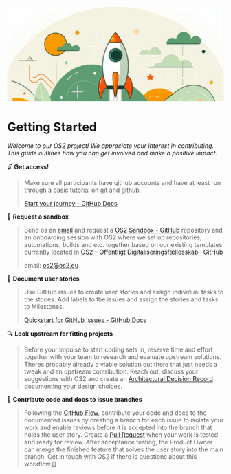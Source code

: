 ![](assets/Takeoff.png)

# Getting Started

*Welcome to our OS2 project! We appreciate your interest in
contributing. This guide outlines how you can get involved and make a
positive impact.*

:unlock: **Get access!**

> Make sure all participants have github accounts and have at least run through a basic tutorial on git and github.
> 
> [Start your journey - GitHub Docs](https://docs.github.com/en/get-started/start-your-journey)

:loudspeaker: **Request a sandbox**

> Send os an [email](os2@os2.eu) and request a [OS2 Sandbox - GitHub](https://github.com/OS2sandbox/) repository and an onboarding session with OS2 where we set up repositories, automations, builds and etc. together based on our existing templates currently located in [OS2 – Offentligt Digitaliseringsfællesskab · GitHub](https://github.com/OS2offdig)
> 
> email: os2@os2.eu

:pencil: **Document user stories**

> Use GitHub issues to create user stories and assign individual tasks to the stories. Add labels to the issues and assign the stories and tasks to Milestones.
> 
> [Quickstart for GitHub Issues - GitHub Docs](https://docs.github.com/en/issues/tracking-your-work-with-issues/quickstart)

:mag: **Look upstream for fitting projects**

> Before your impulse to start coding sets in, reserve time and effort together with your team to research and evaluate upstream solutions. Theres probably already a viable solution out there that just needs a tweak and an upstream contribution. Reach out, discuss your suggestions with OS2 and create an [Architectural Decision Record](https://adr.github.io/) documenting your design choices.

:twisted_rightwards_arrows: **Contribute code and docs to issue branches**

> Following the [GitHub Flow](https://docs.github.com/en/get-started/using-github/github-flow), contribute your code and docs to the documented issues by creating a branch for each issue to isolate your work and enable reviews before it is accepted into the branch that holds the user story. Create a [Pull Request](https://docs.github.com/en/pull-requests/collaborating-with-pull-requests/proposing-changes-to-your-work-with-pull-requests/about-pull-requests) when your work is tested and ready for review. After acceptance testing, the Product Owner can merge the finished feature that solves the user story into the main branch. Get in touch with OS2 if there is questions about this workflow.[]
